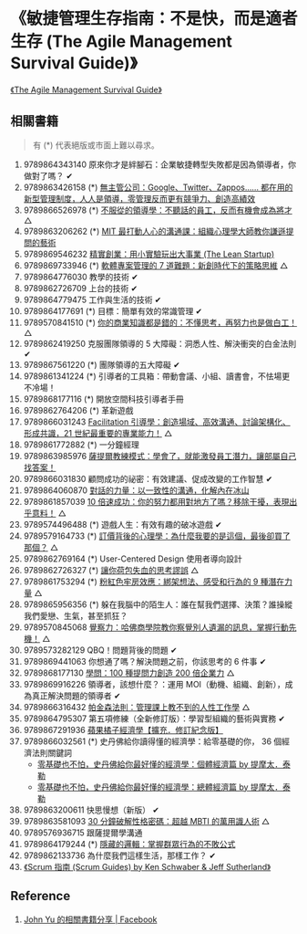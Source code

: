 # 《敏捷管理生存指南：不是快，而是適者生存 (The Agile Management Survival Guide)》

[《The Agile Management Survival Guide》](https://www.acrossbeavers.com/merchandises/bc099011-9c6c-4afb-b733-aafb6e0f2e3c)


## 相關書籍

> 有 (*) 代表絕版或市面上難以尋求。

1. 9789864343140 原來你才是絆腳石：企業敏捷轉型失敗都是因為領導者，你做對了嗎？ ✔
1. 9789863426158 (*) [無主管公司：Google、Twitter、Zappos…… 都在用的新型管理制度，人人是領導，零管理反而更有競爭力、創造高績效](https://www.kobo.com/tw/zh/ebook/bv5_Y2DOaT6H9F9JIxijMw)
1. 9789866526978 (*) [不服從的領導學：不聽話的員工，反而有機會成為將才](https://www.taaze.tw/goods/11311022140.html) △
1. 9789863206262 (*) [MIT 最打動人心的溝通課：組織心理學大師教你謙遜提問的藝術](https://www.kobo.com/tw/zh/ebook/mit-3)
1. 9789869546232 [精實創業：用小實驗玩出大事業 (The Lean Startup)](https://www.kobo.com/tw/zh/ebook/TDNrvQTrUTinygKiNTcPgA)
1. 9789869733946 (*) [軟體專案管理的 7 道難題：新創時代下的策略思維](https://www.taaze.tw/goods/11100874139.html) △
1. 9789864776030 教學的技術 ✔
1. 9789862726709 上台的技術 ✔
1. 9789864779475 工作與生活的技術 ✔
1. 9789864177691 (*) 目標：簡單有效的常識管理 ✔
1. 9789570841510 (*) [你的商業知識都是錯的：不懂思考，再努力也是做白工！](https://www.taaze.tw/goods/11311376877.html) △
1. 9789862419250 克服團隊領導的 5 大障礙：洞悉人性、解決衝突的白金法則 ✔
1. 9789867561220 (*) 團隊領導的五大障礙 ✔
1. 9789861341224 (*) 引導者的工具箱：帶動會議、小組、讀書會，不怯場更不冷場！
1. 9789868177116 (*) 開放空間科技引導者手冊
1. 9789862764206 (*) 革新遊戲
1. 9789866031243 [Facilitation 引導學：創造場域、高效溝通、討論架構化、形成共識，21 世紀最重要的專業能力！](https://www.taaze.tw/goods/11100640681.html) △
1. 9789861772882 (*) 一分鐘經理
1. 9789863985976 [薩提爾教練模式：學會了，就能激發員工潛力，讓部屬自己找答案！](https://www.kobo.com/tw/zh/ebook/espNfVYG2TC9iZxueQf6Aw)
1. 9789866031830 顧問成功的祕密：有效建議、促成改變的工作智慧 ✔
1. 9789864060870 [對話的力量：以一致性的溝通，化解內在冰山](https://www.kobo.com/tw/zh/ebook/Iaa2iD4UKTCBnusvrHbS8A)
1. 9789861857039 [10 倍速成功：你的努力都用對地方了嗎？移除干擾，表現出乎意料！](https://www.taaze.tw/goods/11311559530.html) △
1. 9789574496488 (*) 遊戲人生：有效有趣的破冰遊戲 ✔
1. 9789579164733 (*) [訂價背後的心理學：為什麼我要的是這個，最後卻買了那個？](https://www.taaze.tw/goods/11311000600.html) △
1. 9789862769164 (*) User-Centered Design 使用者導向設計
1. 9789862726327 (*) [讓你荷包失血的思考謬誤](https://www.taaze.tw/goods/11311351688.html) △
1. 9789861753294 (*) [粉紅色牢房效應：綁架想法、感受和行為的 9 種潛在力量](https://www.taaze.tw/goods/11310779701.html) △
1. 9789865956356 (*) 躲在我腦中的陌生人：誰在幫我們選擇、決策？誰操縱我們愛戀、生氣，甚至抓狂？
1. 9789570845068 [覺察力：哈佛商學院教你察覺別人遺漏的訊息，掌握行動先機！](https://www.taaze.tw/goods/11311579831.html) △
1. 9789573282129 QBQ！問題背後的問題 ✔
1. 9789869441063 你想通了嗎？解決問題之前，你該思考的 6 件事 ✔
1. 9789868177130 [學問：100 種提問力創造 200 倍企業力](https://www.taaze.tw/goods/11100243770.html) △
1. 9789869916226 領導者，該想什麼？：運用 MOI（動機、組織、創新），成為真正解決問題的領導者 ✔
1. 9789866316432 [帕金森法則：管理課上教不到的人性工作學](https://www.taaze.tw/goods/11311441774.html) △
1. 9789864795307 第五項修練（全新修訂版）：學習型組織的藝術與實務 ✔
1. 9789867291936 [蘋果橘子經濟學【擴充．修訂紀念版】](https://www.kobo.com/tw/zh/ebook/vcPzJHWiSzmujFlfe6j_Vw)
1. 9789866032561 (*) 史丹佛給你讀得懂的經濟學：給零基礎的你， 36 個經濟法則關鍵詞
   * [零基礎也不怕，史丹佛給你最好懂的經濟學：個體經濟篇 by 提摩太．泰勒](https://www.kobo.com/tw/zh/ebook/WJNk2ejeVzivKwHVUacN3A)
   * [零基礎也不怕，史丹佛給你最好懂的經濟學：總體經濟篇 by 提摩太．泰勒](https://www.kobo.com/tw/zh/ebook/IJOp7Nk6wTyu_UqAwPIUsg)
1. 9789863200611 快思慢想（新版） ✔
1. 9789863581093 [30 分鐘破解性格密碼：超越 MBTI 的萬用識人術](https://www.taaze.tw/goods/11311412376.html) △
1. 9789576936715 跟薩提爾學溝通
1. 9789864179244 (*) [隱藏的邏輯：掌握群眾行為的不敗公式](https://www.kobo.com/tw/zh/ebook/z5xRU-7PQTeGOqLdMrb7TA)
1. 9789862133736 為什麼我們這樣生活，那樣工作？ ✔
1. [《Scrum 指南 (Scrum Guides) by Ken Schwaber & Jeff Sutherland》](https://zh-cht.scrumguides.guru/2020-Scrum-Guide-Chinese-Traditional(Full-Translation).pdf)

## Reference

1. [John Yu 的相關書籍分享 | Facebook](https://www.facebook.com/johnyu42/posts/4406602962707663)
